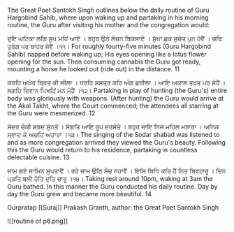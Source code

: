 The Great Poet Santokh Singh outlines below the daily routine of Guru Hargobind Sahib, where upon waking up and partaking in his morning routine, the Guru after visiting his mother and the congregation would:

ਦੁਇ ਘਟਿਕਾ ਲਗਿ ਸੁਖ ਮਹਿਂ ਆਏ । ਬਹੁਰ ਉਠੇ ਲੋਚਨ ਬਿਕਸਾਏ । 
ਸੁੱਖਾ ਛਕ ਸੁਚੇਤ ਪੁਨ ਹੋਵੈਂ । ਚਢਿ ਤੁਰੰਗ ਪਰ ਬਾਹਰ ਜੋਵੈਂ ।੧੧।
For roughly fourty-five minutes (Guru Hargobind Sahib) napped before waking up; His eyes opening like a lotus flower opening for the sun. Then consuming cannabis the Guru got ready, mounting a horse he looked out (ride out) in the distance. 11

ਕਰਹਿ ਅਖੇਰ ਬ੍ਰਿਤ ਕੀ ਲੀਲਾ । ਧਰਹਿ ਸ਼ਸਤ੍ਰ ਕਰਿ ਅੰਗ ਛਬੀਲਾ । 
ਆਇ ਅਕਾਲ ਤਖਤ ਪਰ ਸੋਹੈਂ । ਲਗਹਿ ਦਿਵਾਨ ਪਿਖਹਿਂ ਮਨ ਮੋਹੈਂ ।੧੨।
Partaking in play of hunting (the Guru's) entire body was gloriously with weapons. (After hunting) the Guru would arrive at the Akal Takht, where the Court commenced; the attendees all starring at the Guru were mesmerized. 12

ਸੋਦਰ ਚੌਕੀ ਸ਼ਬਦ ਸੁੰਨਤੇ । ਸੰਗਤਿ ਆਇ ਰੂਪ ਦਰਸੰਤੇ । 
ਬਹੁਰ ਜਾਇ ਨਿਜ ਮਹਿਲ ਮਝਾਰਾ । ਅਨਿਕ ਸ੍ਵਾਦ ਕੇ ਅਚਹਿਂ ਅਹਾਰਾ ।੧੩।
The singing of the Sodar shabad was listened to and as more congregation arrived they viewed the Guru's beauty. Following this the Guru would return to his residence, partaking in countless delectable cuisine. 13

ਜਾਮ ਗਏ ਜਾਮਿਨ ਸੁਪਤਾਵੈਂ । ਰਹੇ ਜਾਮ ਉਠਿ ਸੌਚ ਨਹਾਵੈਂ । 
ਇਸਿ ਬਿਧਿ ਕਰਿ ਹੈਂ ਨਿਤ ਬਿਵਹਾਰੂ । ਦਿਨ ਪ੍ਰਤਿ ਬਲੀ ਹੋਤਿ ਦੁਤਿ ਚਾਰੂ ।੧੪।
Taking rest around 10pm, waking at 3am the Guru bathed. In this manner the Guru conducted his daily routine. Day by day the Guru grew and became more beautiful. 14

Gurpratap [[Suraj]] Prakash Granth, author: the Great Poet Santokh Singh

![[routine of p6.png]]
